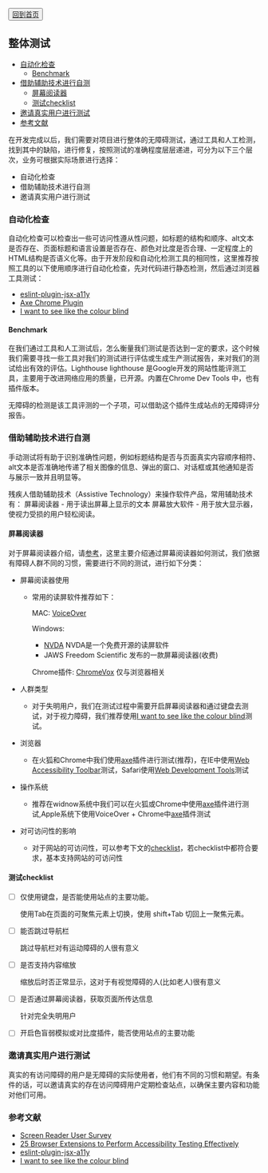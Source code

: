 <button>[回到首页](../index.md)</button>



## 整体测试

-   [自动化检查](#自动化检查)
    -   [Benchmark](#benchmark)
-   [借助辅助技术进行自测](#借助辅助技术进行自测)
    -   [屏幕阅读器](#屏幕阅读器)
    -   [测试checklist](#测试checklist)
-   [邀请真实用户进行测试](#邀请真实用户进行测试)
-   [参考文献](#参考文献)



在开发完成以后，我们需要对项目进行整体的无障碍测试，通过工具和人工检测，找到其中的缺陷，进行修复，按照测试的准确程度层层递进，可分为以下三个层次，业务可根据实际场景进行选择：

* 自动化检查
* 借助辅助技术进行自测
* 邀请真实用户进行测试

### 自动化检查


自动化检查可以检查出一些可访问性遵从性问题，如标题的结构和顺序、alt文本是否存在、页面标题和语言设置是否存在、颜色对比度是否合理、一定程度上的HTML结构是否语义化等。由于开发阶段和自动化检测工具的相同性，这里推荐按照工具的以下使用顺序进行自动化检查，先对代码进行静态检测，然后通过浏览器工具测试：
* [eslint-plugin-jsx-a11y](./develop.md)
* [Axe Chrome Plugin](./develop.md)
* [I want to see like the colour blind](./develop.md)
 
#### Benchmark

在我们通过工具和人工测试后，怎么衡量我们测试是否达到一定的要求，这个时候我们需要寻找一些工具对我们的测试进行评估或生成生产测试报告，来对我们的测试给出有效的评估。Lighthouse lighthouse 是Google开发的网站性能评测工具，主要用于改进网络应用的质量，已开源。内置在Chrome Dev Tools 中，也有插件版本。
 
无障碍的检测是该工具评测的一个子项，可以借助这个插件生成站点的无障碍评分报告。


### 借助辅助技术进行自测

手动测试将有助于识别准确性问题，例如标题结构是否与页面真实内容顺序相符、alt文本是否准确地传递了相关图像的信息、弹出的窗口、对话框或其他通知是否与展示一致并且明显等。

残疾人借助辅助技术（Assistive Technology）来操作软件产品，常用辅助技术有：
屏幕阅读器 - 用于读出屏幕上显示的文本
屏幕放大软件 - 用于放大显示器，使视力受损的用户轻松阅读。

#### 屏幕阅读器

对于屏幕阅读器介绍，请[参考](../part1/basics.md)，这里主要介绍通过屏幕阅读器如何测试，我们依据有障碍人群不同的习惯，需要进行不同的测试，进行如下分类：

* 屏幕阅读器使用
    * 常用的读屏软件推荐如下：

        MAC: [VoiceOver](https://help.apple.com/voiceover/mac/10.14/)

        Windows:

        - [NVDA](https://www.nvaccess.org/) NVDA是一个免费开源的读屏软件
        - JAWS Freedom Scientific 发布的一款屏幕阅读器(收费)

        Chrome插件: [ChromeVox](https://chrome.google.com/webstore/detail/chromevox/kgejglhpjiefppelpmljglcjbhoiplfn) 仅与浏览器相关

* 人群类型
    * 对于失明用户，我们在测试过程中需要开启屏幕阅读器和通过键盘去测试，对于视力障碍，我们推荐使用[I want to see like the colour blind](./develop.md)测试。

* 浏览器
    * 在火狐和Chrome中我们使用[axe](./develop.md)插件进行测试(推荐)，在IE中使用[Web Accessibility Toolbar](https://developer.paciellogroup.com/resources/wat/)测试，Safari使用[Web Development Tools](https://developer.apple.com/safari/tools/)测试

* 操作系统
    * 推荐在widnow系统中我们可以在火狐或Chrome中使用[axe](./develop.md)插件进行测试,Apple系统下使用VoiceOver + Chrome中[axe](./develop.md)插件测试
 
* 对可访问性的影响
    * 对于网站的可访问性，可以参考下文的[checklist](#测试checklist)，若checklist中都符合要求，基本支持网站的可访问性


#### 测试checklist

*   [ ]  仅使用键盘，是否能使用站点的主要功能。 
    
    使用Tab在页面的可聚焦元素上切换，使用 shift+Tab 切回上一聚焦元素。

*   [ ] 能否跳过导航栏
    
    跳过导航栏对有运动障碍的人很有意义

*   [ ] 是否支持内容缩放
    
    缩放后时否正常显示，这对于有视觉障碍的人(比如老人)很有意义

*   [ ] 是否通过屏幕阅读器，获取页面所传达信息
    
    针对完全失明用户

*   [ ] 开启色盲弱模拟或对比度插件，能否使用站点的主要功能

### 邀请真实用户进行测试

真实的有访问障碍的用户是无障碍的实际使用者，他们有不同的习惯和期望。有条件的话，可以邀请真实的存在访问障碍用户定期检查站点，以确保主要内容和功能对他们可用。
 


### 参考文献

* [Screen Reader User Survey](https://webaim.org/projects/screenreadersurvey7/)
* [25 Browser Extensions to Perform Accessibility Testing Effectively](https://www.digitala11y.com/accessibility-plug-ins-ie-chrome-firefox-browsers/)
* [eslint-plugin-jsx-a11y](https://github.com/evcohen/eslint-plugin-jsx-a11y)
* [I want to see like the colour blind](https://websitecreationworkshop.com/blog/design-tips/see-like-color-blind/)
